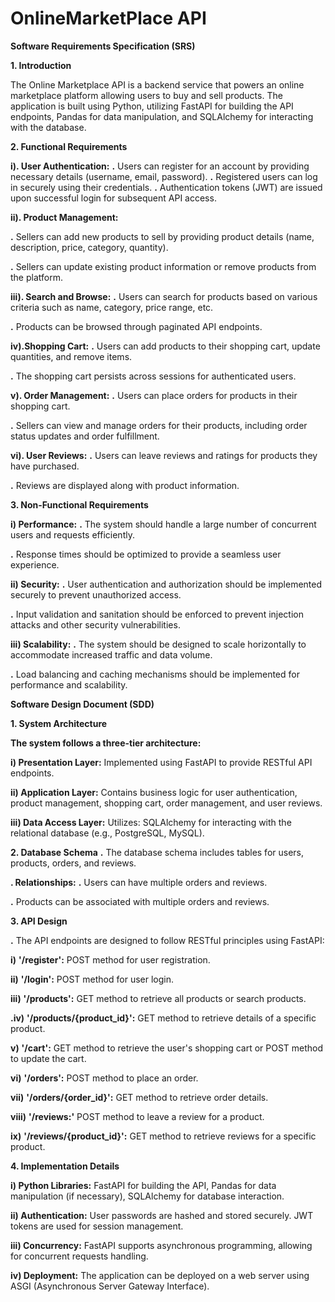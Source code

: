 # OnlineMarketPlace API

**Software Requirements Specification (SRS)**

**1. Introduction**

The Online Marketplace API is a backend service that powers an online marketplace platform allowing users to buy and sell products. The application is built using Python, utilizing FastAPI for building the API endpoints, Pandas for data manipulation, and SQLAlchemy for interacting with the database.


**2. Functional Requirements**

**i). User Authentication:**
**.** Users can register for an account by providing necessary details (username, email, password).
**.** Registered users can log in securely using their credentials.
**.** Authentication tokens (JWT) are issued upon successful login for subsequent API access.


**ii). Product Management:**

**.**  Sellers can add new products to sell by providing product details (name, description, price, category, quantity).

**.**  Sellers can update existing product information or remove products from the platform.

**iii). Search and Browse:**
**.** Users can search for products based on various criteria such as name, category, price range, etc.

**.** Products can be browsed through paginated API endpoints.

**iv).Shopping Cart:**
**.** Users can add products to their shopping cart, update quantities, and remove items.

**.** The shopping cart persists across sessions for authenticated users.

**v). Order Management:**
**.** Users can place orders for products in their shopping cart.

**.** Sellers can view and manage orders for their products, including order status updates and order fulfillment.

**vi). User Reviews:**
**.** Users can leave reviews and ratings for products they have purchased.

**.** Reviews are displayed along with product information.

**3. Non-Functional Requirements**

**i) Performance:**
**.** The system should handle a large number of concurrent users and requests efficiently.

**.** Response times should be optimized to provide a seamless user experience.

**ii) Security:**
**.** User authentication and authorization should be implemented securely to prevent unauthorized access.

**.** Input validation and sanitation should be enforced to prevent injection attacks and other security vulnerabilities.

**iii) Scalability:**
**.** The system should be designed to scale horizontally to accommodate increased traffic and data volume.

**.** Load balancing and caching mechanisms should be implemented for performance and scalability.



**Software Design Document (SDD)**



**1. System Architecture**

**The system follows a three-tier architecture:**

**i) Presentation Layer:** Implemented using FastAPI to provide RESTful API endpoints.

**ii) Application Layer:** Contains business logic for user authentication, product management, shopping cart, order management, and user reviews.

**iii) Data Access Layer:** Utilizes: SQLAlchemy for interacting with the relational database (e.g., PostgreSQL, MySQL).


**2. Database Schema**
**.** The database schema includes tables for users, products, orders, and reviews.

**. Relationships:**
**.** Users can have multiple orders and reviews.

**.** Products can be associated with multiple orders and reviews.

**3. API Design**

**.** The API endpoints are designed to follow RESTful principles using FastAPI:

**i)** **'/register':** POST method for user registration.

**ii)**  **'/login':** POST method for user login.

**iii)** **'/products':** GET method to retrieve all products or search products.

**.iv)** **'/products/{product_id}':** GET method to retrieve details of a specific product.

**v)** **'/cart':** GET method to retrieve the user's shopping cart or POST method to update the cart.

**vi)** **'/orders':** POST method to place an order.

**vii)** **'/orders/{order_id}':** GET method to retrieve order details.

**viii)** **'/reviews:'** POST method to leave a review for a product.

**ix)** **'/reviews/{product_id}':** GET method to retrieve reviews for a specific product.

**4. Implementation Details**

**i) Python Libraries:** FastAPI for building the API, Pandas for data manipulation (if necessary), SQLAlchemy for database interaction.

**ii) Authentication:** User passwords are hashed and stored securely. JWT tokens are used for session management.

**iii) Concurrency:**  FastAPI supports asynchronous programming, allowing for concurrent requests handling.

**iv) Deployment:** The application can be deployed on a web server using ASGI (Asynchronous Server Gateway Interface).
   






